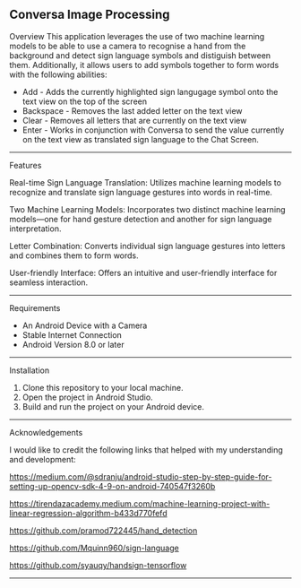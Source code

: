 Conversa Image Processing
------------------------------------------------------------------------------------------------
Overview
This application leverages the use of two machine learning models to be able to use a camera to
recognise a hand from the background and detect sign language symbols and distiguish between
them. Additionally, it allows users to add symbols together to form words with the following 
abilities:
- Add - Adds the currently highlighted sign langugage symbol onto the text view on the top of
  the screen 
- Backspace - Removes the last added letter on the text view
- Clear - Removes all letters that are currently on the text view
- Enter - Works in conjunction with Conversa to send the value currently on the text view as
  translated sign language to the Chat Screen.
------------------------------------------------------------------------------------------------
Features

Real-time Sign Language Translation: Utilizes machine learning models to recognize and translate 
sign language gestures into words in real-time.

Two Machine Learning Models: Incorporates two distinct machine learning models—one for hand 
gesture detection and another for sign language interpretation.

Letter Combination: Converts individual sign language gestures into letters and combines them to 
form words.

User-friendly Interface: Offers an intuitive and user-friendly interface for seamless interaction.

-------------------------------------------------------------------------------------------------
Requirements
- An Android Device with a Camera
- Stable Internet Connection
- Android Version 8.0 or later
-------------------------------------------------------------------------------------------------
Installation
1. Clone this repository to your local machine.
2. Open the project in Android Studio.
3. Build and run the project on your Android device.
------------------------------------------------------------------------------------------------
Acknowledgements

I would like to credit the following links that helped with my understanding and development:

https://medium.com/@sdranju/android-studio-step-by-step-guide-for-setting-up-opencv-sdk-4-9-on-android-740547f3260b

https://tirendazacademy.medium.com/machine-learning-project-with-linear-regression-algorithm-b433d770fefd

https://github.com/pramod722445/hand_detection

https://github.com/Mquinn960/sign-language

https://github.com/syauqy/handsign-tensorflow

------------------------------------------------------------------------------------------------


